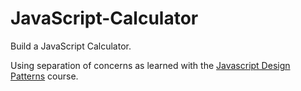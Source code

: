 # JavaScript-Calculator

Build a JavaScript Calculator.

Using separation of concerns as learned with the 
[Javascript Design Patterns](https://classroom.udacity.com/courses/ud989/) course.